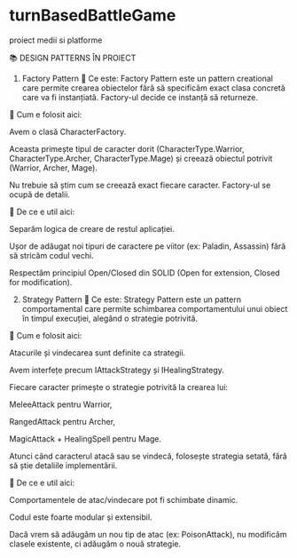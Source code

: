 # turnBasedBattleGame
proiect medii si platforme

📚 DESIGN PATTERNS ÎN PROIECT
1. Factory Pattern
🔹 Ce este:
Factory Pattern este un pattern creational care permite crearea obiectelor fără să specificăm exact clasa concretă care va fi instanțiată. Factory-ul decide ce instanță să returneze.

🔹 Cum e folosit aici:

Avem o clasă CharacterFactory.

Aceasta primește tipul de caracter dorit (CharacterType.Warrior, CharacterType.Archer, CharacterType.Mage) și creează obiectul potrivit (Warrior, Archer, Mage).

Nu trebuie să știm cum se creează exact fiecare caracter. Factory-ul se ocupă de detalii.

🔹 De ce e util aici:

Separăm logica de creare de restul aplicației.

Ușor de adăugat noi tipuri de caractere pe viitor (ex: Paladin, Assassin) fără să stricăm codul vechi.

Respectăm principiul Open/Closed din SOLID (Open for extension, Closed for modification).

2. Strategy Pattern
🔹 Ce este:
Strategy Pattern este un pattern comportamental care permite schimbarea comportamentului unui obiect în timpul execuției, alegând o strategie potrivită.

🔹 Cum e folosit aici:

Atacurile și vindecarea sunt definite ca strategii.

Avem interfețe precum IAttackStrategy și IHealingStrategy.

Fiecare caracter primește o strategie potrivită la crearea lui:

MeleeAttack pentru Warrior,

RangedAttack pentru Archer,

MagicAttack + HealingSpell pentru Mage.

Atunci când caracterul atacă sau se vindecă, folosește strategia setată, fără să știe detaliile implementării.

🔹 De ce e util aici:

Comportamentele de atac/vindecare pot fi schimbate dinamic.

Codul este foarte modular și extensibil.

Dacă vrem să adăugăm un nou tip de atac (ex: PoisonAttack), nu modificăm clasele existente, ci adăugăm o nouă strategie.
